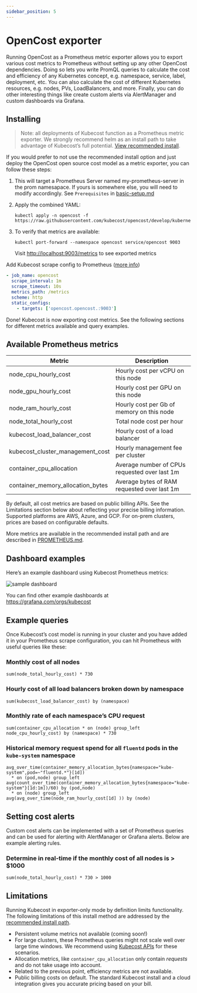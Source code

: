```yaml
---
sidebar_position: 5
---
```

# OpenCost exporter

Running OpenCost as a Prometheus metric exporter allows you to export various cost metrics to Prometheus without setting up any other OpenCost dependencies. Doing so lets you write PromQL queries to calculate the cost and efficiency of any Kubernetes concept, e.g. namespace, service, label, deployment, etc. You can also calculate the cost of different Kubernetes resources, e.g. nodes, PVs, LoadBalancers, and more. Finally, you can do other interesting things like create custom alerts via AlertManager and custom dashboards via Grafana.

## Installing

> Note: all deployments of Kubecost function as a Prometheus metric exporter. We strongly recommend helm as an install path to take advantage of Kubecost’s full potential. [View recommended install](http://docs.kubecost.com/install).

If you would prefer to not use the recommended install option and just deploy the OpenCost open source cost model as a metric exporter, you can follow these steps:

1. This will target a Prometheus Server named my-prometheus-server in the prom namesapace. If yours is somewhere else, you will need to modify accordingly. See `Prerequisites` in [basic-setup.md](./basic-setup.md)

2. Apply the combined YAML:

    ```
    kubectl apply -n opencost -f https://raw.githubusercontent.com/kubecost/opencost/develop/kubernetes/exporter/exporter.yaml
    ```

3. To verify that metrics are available:

    ```
    kubectl port-forward --namespace opencost service/opencost 9003
    ```

    Visit [http://localhost:9003/metrics](http://localhost:9003/metrics) to see exported metrics

Add Kubecost scrape config to Prometheus ([more info](https://prometheus.io/docs/introduction/first_steps/#configuring-prometheus))

```yaml
- job_name: opencost
  scrape_interval: 1m
  scrape_timeout: 10s
  metrics_path: /metrics
  scheme: http
  static_configs:
    - targets: ['opencost.opencost.:9003']
```

Done! Kubecost is now exporting cost metrics. See the following sections for different metrics available and query examples.

## Available Prometheus metrics

| Metric       | Description                                                                                            |
| ------------ | ------------------------------------------------------------------------------------------------------ |
| node_cpu_hourly_cost | Hourly cost per vCPU on this node  |
| node_gpu_hourly_cost | Hourly cost per GPU on this node  |
| node_ram_hourly_cost   | Hourly cost per Gb of memory on this node                       |
| node_total_hourly_cost   | Total node cost per hour                       |
| kubecost_load_balancer_cost   | Hourly cost of a load balancer                 |
| kubecost_cluster_management_cost | Hourly management fee per cluster                 |
| container_cpu_allocation   | Average number of CPUs requested over last 1m                      |
| container_memory_allocation_bytes   | Average bytes of RAM requested over last 1m                 |

By default, all cost metrics are based on public billing APIs. See the Limitations section below about reflecting your precise billing information. Supported platforms are AWS, Azure, and GCP. For on-prem clusters, prices are based on configurable defaults.

More metrics are available in the recommended install path and are described in [PROMETHEUS.md](./prometheus.md).

## Dashboard examples

Here’s an example dashboard using Kubecost Prometheus metrics:

![sample dashboard](https://grafana.com/api/dashboards/8670/images/5480/image)

You can find other example dashboards at https://grafana.com/orgs/kubecost

## Example queries

Once Kubecost’s cost model is running in your cluster and you have added it in your Prometheus scrape configuration, you can hit Prometheus with useful queries like these:

### Monthly cost of all nodes

```
sum(node_total_hourly_cost) * 730
```

### Hourly cost of all load balancers broken down by namespace

```
sum(kubecost_load_balancer_cost) by (namespace)
```

### Monthly rate of each namespace’s CPU request

```
sum(container_cpu_allocation * on (node) group_left node_cpu_hourly_cost) by (namespace) * 730
```

### Historical memory request spend for all `fluentd` pods in the `kube-system` namespace

```
avg_over_time(container_memory_allocation_bytes{namespace="kube-system",pod=~"fluentd.*"}[1d])
  * on (pod,node) group_left
avg(count_over_time(container_memory_allocation_bytes{namespace="kube-system"}[1d:1m])/60) by (pod,node)
  * on (node) group_left
avg(avg_over_time(node_ram_hourly_cost[1d] )) by (node)
```


## Setting cost alerts

Custom cost alerts can be implemented with a set of Prometheus queries and can be used for alerting with AlertManager or Grafana alerts. Below are example alerting rules.

### Determine in real-time if the monthly cost of all nodes is > $1000

```
sum(node_total_hourly_cost) * 730 > 1000
```

## Limitations

Running Kubecost in exporter-only mode by definition limits functionality. The following limitations of this install method are addressed by the [recommended install path](http://docs.kubecost.com/install).

- Persistent volume metrics not available (coming soon!)
- For large clusters, these Prometheus queries might not scale well over large time windows. We recommend using [Kubecost APIs](https://github.com/kubecost/docs/blob/master/apis.md) for these scenarios.
- Allocation metrics, like `container_cpu_allocation` only contain _requests_ and do not take usage into account.
- Related to the previous point, efficiency metrics are not available.
- Public billing costs on default. The standard Kubecost install and a cloud integration gives you accurate pricing based on your bill.
